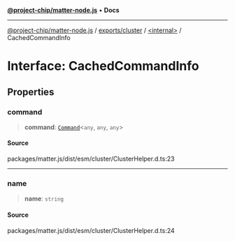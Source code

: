 [**@project-chip/matter-node.js**](../../../../README.md) • **Docs**

***

[@project-chip/matter-node.js](../../../../modules.md) / [exports/cluster](../../README.md) / [\<internal\>](../README.md) / CachedCommandInfo

# Interface: CachedCommandInfo

## Properties

### command

> **command**: [`Command`](../../interfaces/Command.md)\<`any`, `any`, `any`\>

#### Source

packages/matter.js/dist/esm/cluster/ClusterHelper.d.ts:23

***

### name

> **name**: `string`

#### Source

packages/matter.js/dist/esm/cluster/ClusterHelper.d.ts:24
